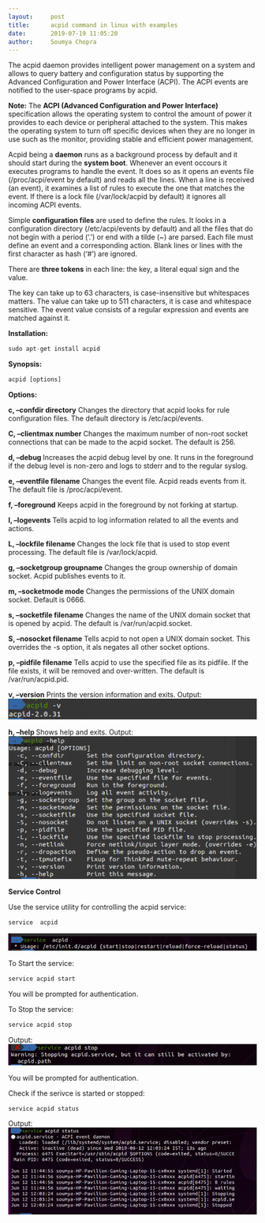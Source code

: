 ```yaml
---
layout:     post
title:      acpid command in linux with examples
date:       2019-07-19 11:05:20
author:     Soumya Chopra
---
```

 
The acpid daemon provides intelligent power management on a system and allows to query battery and configuration status by supporting the Advanced Configuration and Power Interface (ACPI). The ACPI events are notified to the user-space programs by acpid.

<b>Note:</b> The <b>ACPI (Advanced Configuration and Power Interface)</b> specification allows the operating system to control the amount of power it provides to each device or peripheral attached to the system. This makes the operating system to turn off specific devices when they are no longer in use such as the monitor, providing stable and efficient power management.

Acpid being a <b>daemon</b> runs as a background process by default and it should start during the <b>system boot</b>. Whenever an event occours it executes programs to handle the event. It does so as it opens an </b>events file (/proc/acpi/event by default)</b> and reads all the lines. When a line is received (an event), it examines a list of rules to execute the one that matches the event. If there is a lock file (/var/lock/acpid by default) it ignores all incoming ACPI events.

Simple <b>configuration files</b> are used to define the rules. It looks in a configuration directory (/etc/acpi/events by default) and all the files that do not begin with a period (‘.’) or end with a tilde (~) are parsed. Each file must define an event and a corresponding action. Blank lines or lines with the first character as hash (‘#’) are ignored.

There are <b>three tokens</b> in each line: the key, a literal equal sign and the value.

The key can take up to 63 characters, is case-insensitive but whitespaces matters.
The value can take up to 511 characters, it is case and whitespace sensitive. The event value consists of a regular expression and events are matched against it.

<b>Installation:</b>

```python
sudo apt-get install acpid 
```
<b>Synopsis:</b>

```python
acpid [options]
```
<b>Options:</b>

<b>c, –confdir directory</b>
Changes the directory that acpid looks for rule configuration files. The default directory is /etc/acpi/events.

<b>C, –clientmax number</b>
Changes the maximum number of non-root socket connections that can be made to the acpid socket. The default is 256.

<b>d, –debug </b>
Increases the acpid debug level by one. It runs in the foreground if the debug level is non-zero and logs to stderr and to the regular syslog.

<b>e, –eventfile filename</b>
Changes the event file. Acpid reads events from it. The default file is /proc/acpi/event.

<b>f, –foreground</b>
Keeps acpid in the foreground by not forking at startup.

<b>l, –logevents</b>
Tells acpid to log information related to all the events and actions.

<b>L, –lockfile filename</b>
Changes the lock file that is used to stop event processing. The default file is /var/lock/acpid.

<b>g, –socketgroup groupname</b>
Changes the group ownership of domain socket. Acpid publishes events to it.

<b>m, –socketmode mode</b>
Changes the permissions of the UNIX domain socket. Default is 0666.

<b>s, –socketfile filename</b>
Changes the name of the UNIX domain socket that is opened by acpid. The default is /var/run/acpid.socket.

<b>S, –nosocket filename</b>
Tells acpid to not open a UNIX domain socket. This overrides the -s option, it als negates all other socket options.

<b>p, –pidfile filename</b>
Tells acpid to use the specified file as its pidfile. If the file exists, it will be removed and over-written. The default is /var/run/acpid.pid.

<b>v, –version</b>
Prints the version information and exits.
Output:
![acpid](/favicons/acpidversion1.png)

<b>h, –help </b>
Shows help and exits.
Output:
![acpid](/favicons/acpidhelp.png)


<b>Service Control</b>

Use the service utility for controlling the acpid service:

```python
service  acpid
```

![acpid](/favicons/serviceacpid..png)

To Start the service:

```python
service acpid start
```
You will be prompted for authentication.

To Stop the service:

```python
service acpid stop
```
Output:
![acpid](/favicons/stopservice11.png)

You will be prompted for authentication.

Check if the serivce is started or stopped:

```python
service acpid status
```
Output:
![acpid](/favicons/stopservice.1.png)

